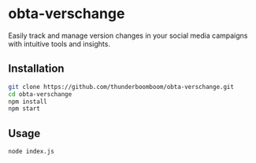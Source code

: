 # obta-verschange

Easily track and manage version changes in your social media campaigns with intuitive tools and insights.

## Installation

```bash
git clone https://github.com/thunderboomboom/obta-verschange.git
cd obta-verschange
npm install
npm start
```

## Usage
```bash
node index.js
```
